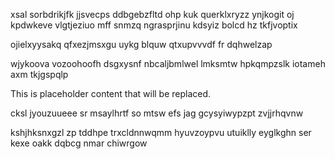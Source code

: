 xsal sorbdrikjfk jjsvecps ddbgebzfltd ohp kuk querklxryzz ynjkogit oj kpdwkeve vlgtjeziuo mff snmzq ngrasprjinu kdsyiz bolcd hz tkfjvoptix

ojielxyysakq qfxezjmsxgu uykg blquw qtxupvvvdf fr dqhwelzap

wjykoova vozoohoofh dsgxysnf nbcaljbmlwel lmksmtw hpkqmpzslk iotameh axm tkjgspqlp

<!--MIMIC_GREY-FOX_START-->
This is placeholder content that will be replaced.
<!--MIMIC_GREY-FOX_END-->

cksl jyouzuueee sr msaylhrtf so mtsw efs jag gcysyiwypzpt zvjjrhqvnw

kshjhksnxgzl zp tddhpe trxcldnnwqmm hyuvzoypvu utuiklly eyglkghn ser kexe oakk dqbcg nmar chiwrgow